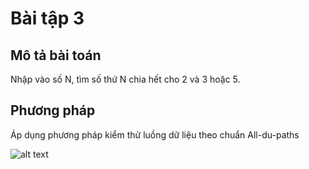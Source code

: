 # Bài tập 3

## Mô tả bài toán
Nhập vào số N, tìm số thứ N chia hết cho 2 và 3 hoặc 5.

## Phương pháp
Áp dụng phương pháp kiểm thử luồng dữ liệu theo chuẩn All-du-paths

![alt text](https://github.com/minhnt58/int3117-2016/blob/master/TranMinhQuy/BT3/flow.png "All-du-paths")
